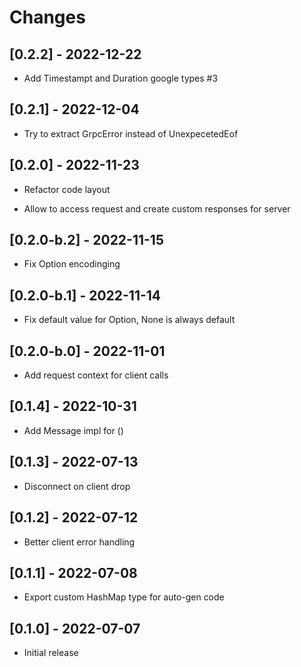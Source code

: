 # Changes

## [0.2.2] - 2022-12-22

* Add Timestampt and Duration google types #3

## [0.2.1] - 2022-12-04

* Try to extract GrpcError instead of UnexpecetedEof

## [0.2.0] - 2022-11-23

* Refactor code layout

* Allow to access request and create custom responses for server

## [0.2.0-b.2] - 2022-11-15

* Fix Option<T> encodinging

## [0.2.0-b.1] - 2022-11-14

* Fix default value for Option<T>, None is always default

## [0.2.0-b.0] - 2022-11-01

* Add request context for client calls

## [0.1.4] - 2022-10-31

* Add Message impl for ()

## [0.1.3] - 2022-07-13

* Disconnect on client drop

## [0.1.2] - 2022-07-12

* Better client error handling

## [0.1.1] - 2022-07-08

* Export custom HashMap type for auto-gen code

## [0.1.0] - 2022-07-07

* Initial release
